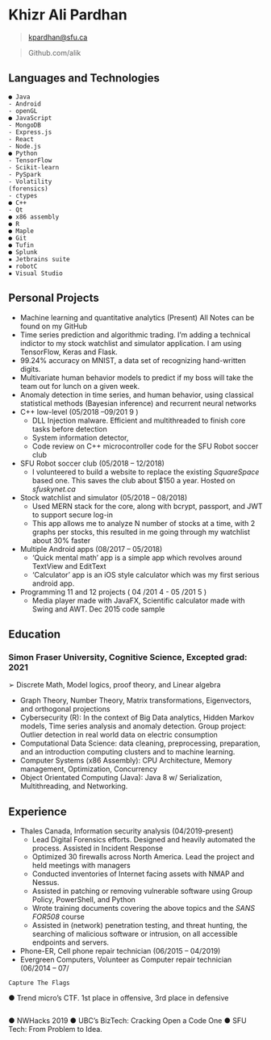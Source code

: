 # Khizr Ali Pardhan

>  kpardhan@sfu.ca

> Github.com/alik


## Languages and Technologies

```
● Java
- Android
- openGL
● JavaScript
- MongoDB
- Express.js
- React
- Node.js
● Python
- TensorFlow
- Scikit-learn
- PySpark
- Volatility
(forensics)
- ctypes
● C++
- Qt
● x86 assembly
● R
● Maple
● Git
● Tufin
● Splunk
▪ Jetbrains suite
▪ robotC
▪ Visual Studio
```
## Personal Projects 
- Machine learning and quantitative analytics (Present)
All Notes can be found on my GitHub
- Time series prediction and algorithmic trading. I’m adding a technical indictor to my stock watchlist
and simulator application. I am using TensorFlow, Keras and Flask.
- 99.24% accuracy on MNIST, a data set of recognizing hand-written digits.
- Multivariate human behavior models to predict if my boss will take the team out for lunch on a given
week.
- Anomaly detection in time series, and human behavior, using classical statistical methods (Bayesian
inference) and recurrent neural networks
- C++ low-level (05/2018 –09/201 9 )
    - DLL Injection malware. Efficient and multithreaded to finish core tasks before detection
    - System information detector,
    - Code review on C++ microcontroller code for the SFU Robot soccer club
- SFU Robot soccer club (05/2018 – 12/2018)
    - I volunteered to build a website to replace the existing _SquareSpace_ based one. This saves the club
       about $150 a year. Hosted on _sfuskynet.ca_
- Stock watchlist and simulator (05/2018 – 08/2018)
    - Used MERN stack for the core, along with bcrypt, passport, and JWT to support secure log-in
    - This app allows me to analyze N number of stocks at a time, with 2 graphs per stocks, this resulted in
       me going through my watchlist about 30% faster
- Multiple Android apps (08/2017 – 05/2018)
    - ‘Quick mental math’ app is a simple app which revolves around TextView and EditText
    - ‘Calculator’ app is an iOS style calculator which was my first serious android app.
- Programming 11 and 12 projects ( 04 /201 4 - 05 /201 5 )
    - Media player made with JavaFX, Scientific calculator made with Swing and AWT. Dec 2015 code sample
 ## Education

### Simon Fraser University, Cognitive Science, Excepted grad: 2021
➢ Discrete Math, Model logics, proof theory, and Linear algebra
- Graph Theory, Number Theory, Matrix transformations, Eigenvectors, and orthogonal projections
- Cybersecurity (R): In the context of Big Data analytics, Hidden Markov models, Time series analysis and
anomaly detection. Group project: Outlier detection in real world data on electric consumption
- Computational Data Science: data cleaning, preprocessing, preparation, and an introduction computing
clusters and to machine learning.
- Computer Systems (x86 Assembly): CPU Architecture, Memory management, Optimization, Concurrency
- Object Orientated Computing (Java): Java 8 w/ Serialization, Multithreading, and Networking.

## Experience

- Thales Canada, Information security analysis (04/2019-present)
  - Lead Digital Forensics efforts. Designed and heavily automated the process. Assisted in Incident Response
  - Optimized 30 firewalls across North America. Lead the project and held meetings with managers
  - Conducted inventories of Internet facing assets with NMAP and Nessus.
  - Assisted in patching or removing vulnerable software using Group Policy, PowerShell, and Python
  - Wrote training documents covering the above topics and the _SANS FOR508_ course
  - Assisted in (network) penetration testing, and threat hunting, the searching of malicious software or
     intrusion, on all accessible endpoints and servers.
- Phone-ER, Cell phone repair technician (06/2015 – 04/2019)
- Evergreen Computers, Volunteer as Computer repair technician (06/2014 – 07/


```
Capture The Flags
```
● Trend micro’s CTF. 1st place in offensive, 3rd place in defensive
```Hackathons and case Competitions
```
● NWHacks 2019
● UBC’s BizTech:
Cracking Open a
Code One
● SFU Tech: From
Problem to Idea.

